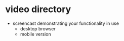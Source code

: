 # video directory

- screencast demonstrating your functionality in use
  - desktop browser
  - mobile version

